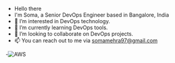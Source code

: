 - Hello there 
- I'm Soma, a Senior DevOps Engineer based in Bangalore, India
- 👀 I’m interested in DevOps technology.
- 🌱 I’m currently learning DevOps tools.
- 💞️ I’m looking to collaborate on DevOps projects.
- 📫 You can reach out to me via somamehra97@gmail.com


-![AWS](https://img.shields.io/badge/AWS-%23FF9900.svg?style=for-the-badge&logo=amazon-aws&logoColor=white)

<!---
Soma281996/Soma281996 is a ✨ special ✨ repository because its `README.md` (this file) appears on your GitHub profile.
You can click the Preview link to take a look at your changes.
--->
